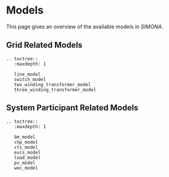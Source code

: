 # Models

This page gives an overview of the available models in *SIMONA*. 

## Grid Related Models

```{eval-rst}
.. toctree::
   :maxdepth: 1

   line_model
   switch_model
   two_winding_transformer_model
   three_winding_transformer_model
```

## System Participant Related Models


```{eval-rst}
.. toctree::
   :maxdepth: 1

   bm_model
   chp_model
   cts_model
   evcs_model
   load_model
   pv_model
   wec_model
```